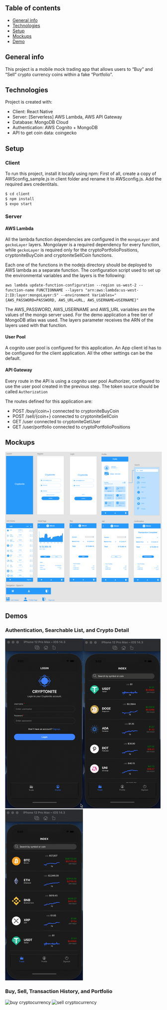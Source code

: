## Table of contents

- [General info](#general-info)
- [Technologies](#technologies)
- [Setup](#setup)
- [Mockups](#mockups)
- [Demo](#demo)

## General info

This project is a mobile mock trading app that allows users to “Buy” and “Sell” crypto currency coins within a fake “Portfolio”.

## Technologies

Project is created with:

- Client: React Native
- Server: [Serverless] AWS Lambda, AWS API Gateway
- Database: MongoDB Cloud
- Authentication: AWS Cognito + MongoDB
- API to get coin data: coingecko

## Setup

### Client

To run this project, install it locally using npm:
First of all, create a copy of AWSconfig_sample.js in client folder and rename it to AWSconfig.js. Add the required aws credentitals.

```
$ cd client
$ npm install
$ expo start
```

### Server

#### AWS Lambda

All the lambda function dependencies are configured in the `mongoLayer` and `geckoLayer` layers. Mongolayer is a required dependency for every function, while `geckoLayer` is required only for the cryptoPortfolioPositions, cryptoniteBuyCoin and cryptoniteSellCoin functions.

Each one of the functions in the nodejs directory should be deployed to AWS lambda as a separate function. The configuration script used to set up the environmental variables and the layers is the following:

```
aws lambda update-function-configuration --region us-west-2 --function-name FUNCTIONNAME --layers "arn:aws:lambda:us-west-2:ID:layer:mongoLayer:5" --environment Variables="{AWS_PASSWORD=PASSWORD, AWS_URL=URL, AWS_USERNAME=USERNAME}"
```

The AWS_PASSWORD, AWS_USERNAME and AWS_URL variables are the values of the mongo server used. For the demo application a free tier of MongoDB atlas was used. The layers parameter receives the ARN of the layers used with that function.

#### User Pool

A cognito user pool is configured for this application. An App client id has to be configured for the client application. All the other settings can be the default.

#### API Gateway

Every route in the API is using a cognito user pool Authorizer, configured to use the user pool created in the previous step. The token source should be called `Authorization`

The routes defined for this application are:

- POST /buy/{coin+} connected to cryptoniteBuyCoin
- POST /sell/{coin+} connected to cryptoniteSellCoin
- GET /user connected to cryptoniteGetUser
- GET /user/portfolio connected to cryptoPortfolioPositions

## Mockups

<img src="./planning/lofiPrototype/image.png" alt="Prototype">

## Demos

### Authentication, Searchable List, and Crypto Detail

<img width="250" src="./client/demo/cryptotracker__auth.gif" alt="authentication"><img width="250" src="./client/demo/cryptotracker__list.gif" alt="list"><img width="250" src="./client/demo/cryptotracker__detail.gif" alt="crypto detail">

### Buy, Sell, Transaction History, and Portfolio

<img width="250" src="./client/demo/cryptotracker__buy.gif" alt="buy cryptocurrency">
<img width="250" src="./client/demo/cryptotracker__sell.gif" alt="sell cryptocurrency">
